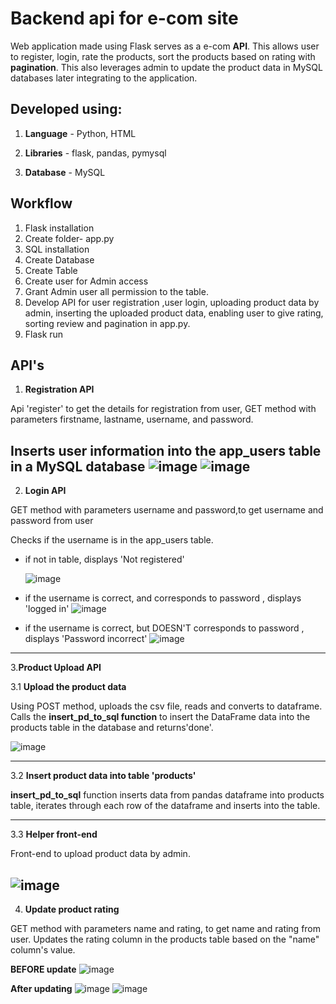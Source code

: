 # Backend api for e-com site 

Web application made using Flask serves as a e-com **API**.  This allows user to register, login, rate the products, sort the products based on rating with **pagination**. This also leverages admin to update the product data in MySQL databases later integrating to the application.  

**Developed using:**
------------
1. **Language** - Python, HTML

2. **Libraries** - flask, pandas, pymysql

3. **Database** - MySQL

**Workflow**
------------
1. Flask installation
2. Create folder- app.py
3. SQL installation
4. Create Database
5. Create Table
6. Create user for Admin access
7. Grant Admin user all permission to the table.
8. Develop API for user registration ,user login, uploading product data by admin, inserting the uploaded product data, enabling user to give rating, sorting review and pagination in app.py.
9. Flask run 

**API's**
------------
1. **Registration API**
   
Api 'register' to get the details for registration from user, GET method with parameters firstname, lastname, username, and password.

Inserts user information into the app_users table in a MySQL database
![image](https://github.com/meetarthi/marlo-assignment/assets/112666126/466f6451-aaaa-4e56-98ef-91da4d91b511)
![image](https://github.com/meetarthi/marlo-assignment/assets/112666126/ab740e36-ea6f-49cd-818c-ab4dff173ca2)
------------
2. **Login API**
   
GET method with parameters username and password,to get username and password from user

Checks if the username is in the app_users table.
- if not in table, displays 'Not registered'
  
  ![image](https://github.com/meetarthi/marlo-assignment/assets/112666126/4007a946-1de7-450f-bdb6-5998bbed1203)
- if the username is correct, and corresponds to password , displays 'logged in'
  ![image](https://github.com/meetarthi/marlo-assignment/assets/112666126/18409fce-093a-41ed-9ff8-cfd0514eec7f)
- if the username is correct, but DOESN'T corresponds to password , displays 'Password incorrect'
  ![image](https://github.com/meetarthi/marlo-assignment/assets/112666126/a09ed37d-fb6c-4a9f-8bea-666de5a404e5)

------------
3.**Product Upload API**

3.1 **Upload the product data**
   
Using POST method, uploads the csv file, reads and converts to dataframe.
Calls the **insert_pd_to_sql function** to insert the DataFrame data into the products table in the database and returns'done'.

![image](https://github.com/meetarthi/marlo-assignment/assets/112666126/793cdd75-5ff3-45b8-876d-ceb4f60fc71e)

------------
3.2 **Insert product data into table 'products'**

**insert_pd_to_sql**  function inserts data from pandas dataframe into products table, iterates through each row of the dataframe and inserts into the table.

------------ 

3.3 **Helper front-end**

Front-end to upload product data by admin.

![image](https://github.com/meetarthi/marlo-assignment/assets/112666126/30a85e7a-96a1-4899-a637-a5f8b29ae305) 
------------ 

4. **Update product rating**

GET method with parameters name and rating, to get name and rating from user.
Updates the rating column in the products table based on the "name" column's value.

**BEFORE update**
![image](https://github.com/meetarthi/marlo-assignment/assets/112666126/d8d2c695-71da-4f73-99bf-d5cf1b997796)

**After updating**
![image](https://github.com/meetarthi/marlo-assignment/assets/112666126/91f6090a-1cba-437b-b408-f2fe613829a6)
![image](https://github.com/meetarthi/marlo-assignment/assets/112666126/32cdfee1-1c56-4df0-b2ef-867f31d0eea2)




